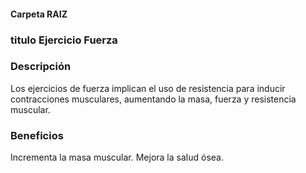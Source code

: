 #### Carpeta RAIZ 

### titulo Ejercicio Fuerza

### Descripción

Los ejercicios de fuerza implican el uso de resistencia para inducir contracciones musculares, aumentando la masa, fuerza y resistencia muscular.


### Beneficios
Incrementa la masa muscular.
Mejora la salud ósea.
